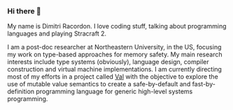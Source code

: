 ### Hi there 👋

My name is Dimitri Racordon.
I love coding stuff, talking about programming languages and playing Stracraft 2.

I am a post-doc researcher at Northeastern University, in the US, focusing my work on type-based approaches for memory safety.
My main research interests include type systems (obviously), language design, compiler construction and virtual machine implementations.
I am currently directing most of my efforts in a project called [Val](www.val-lang.dev) with the objective to explore the use of mutable value semantics to create a safe-by-default and fast-by-definition programming language for generic high-level systems programming.

<!--
**kyouko-taiga/kyouko-taiga** is a ✨ _special_ ✨ repository because its `README.md` (this file) appears on your GitHub profile.

Here are some ideas to get you started:

- 🔭 I’m currently working on ...
- 🌱 I’m currently learning ...
- 👯 I’m looking to collaborate on ...
- 🤔 I’m looking for help with ...
- 💬 Ask me about ...
- 📫 How to reach me: ...
- 😄 Pronouns: ...
- ⚡ Fun fact: ...
-->

